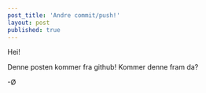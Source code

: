 ```yaml
---
post_title: 'Andre commit/push!'
layout: post
published: true
---
```

Hei!

Denne posten kommer fra github! Kommer denne fram da?

-Ø